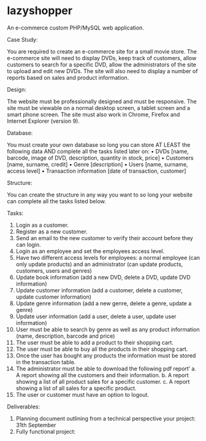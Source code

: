 # lazyshopper
An e-commerce custom PHP/MySQL web application.

Case Study:

You are required to create an e-commerce site for a small movie store. The e-commerce site will need to display DVDs, keep track of customers, allow customers to search for a specific DVD, allow the administrators of the site to upload and edit new DVDs. The site will also need to display a number of reports based on sales and product information.

Design:

The website must be professionally designed and must be responsive. The site must be viewable on a normal desktop screen, a tablet screen and a smart phone screen. The site must also work in Chrome, Firefox and Internet Explorer (version 9).

Database:

You must create your own database so long you can store AT LEAST the following data AND complete all the tasks listed later on:
•	DVDs [name, barcode, image of DVD, description, quantity in stock, price]
•	Customers [name, surname, credit]
•	Genre [description]
•	Users [name, surname, access level]
•	Transaction information [date of transaction, customer]

Structure:

You can create the structure in any way you want to so long your website can complete all the tasks listed below.

Tasks:

1.	Login as a customer.
2.	Register as a new customer.
3.	Send an email to the new customer to verify their account before they can login.
4.	Login as an employee and set the employees access level.
5.	Have two different access levels for employees: a normal employee (can only update products) and an administrator (can update products, customers, users and genres)
6.	Update book information (add a new DVD, delete a DVD, update DVD information)
7.	Update customer information (add a customer, delete a customer, update customer information)
8.	Update genre information (add a new genre, delete a genre, update a genre)
9.	Update user information (add a user, delete a user, update user information)
10.	User must be able to search by genre as well as any product information (name, description, barcode and price)
11.	The user must be able to add a product to their shopping cart.
12.	The user must be able to buy all the products in their shopping cart.
13.	Once the user has bought any products the information must be stored in the transaction table.
14.	The administrator must be able to download the following pdf report’
    a.	A report showing all the customers and their information.
    b.	A report showing a list of all product sales for a specific customer.
    c.	A report showing a list of all sales for a specific product.
15.	The user or customer must have an option to logout.

Deliverables:

1.	Planning document outlining from a technical perspective your project: 31th September
2.	Fully functional project:

